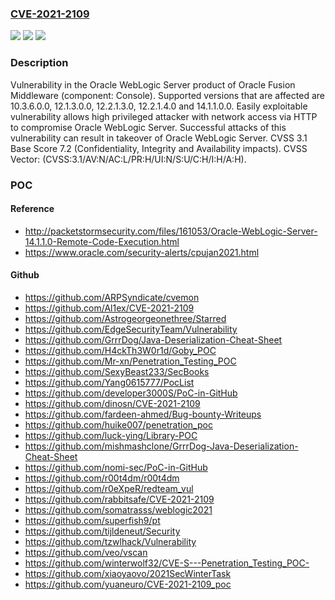 ### [CVE-2021-2109](https://cve.mitre.org/cgi-bin/cvename.cgi?name=CVE-2021-2109)
![](https://img.shields.io/static/v1?label=Product&message=WebLogic%20Server&color=blue)
![](https://img.shields.io/static/v1?label=Version&message=%3D%2010.3.6.0.0%20&color=brighgreen)
![](https://img.shields.io/static/v1?label=Vulnerability&message=Easily%20exploitable%20vulnerability%20allows%20high%20privileged%20attacker%20with%20network%20access%20via%20HTTP%20to%20compromise%20Oracle%20WebLogic%20Server.%20%20Successful%20attacks%20of%20this%20vulnerability%20can%20result%20in%20takeover%20of%20Oracle%20WebLogic%20Server.&color=brighgreen)

### Description

Vulnerability in the Oracle WebLogic Server product of Oracle Fusion Middleware (component: Console). Supported versions that are affected are 10.3.6.0.0, 12.1.3.0.0, 12.2.1.3.0, 12.2.1.4.0 and 14.1.1.0.0. Easily exploitable vulnerability allows high privileged attacker with network access via HTTP to compromise Oracle WebLogic Server. Successful attacks of this vulnerability can result in takeover of Oracle WebLogic Server. CVSS 3.1 Base Score 7.2 (Confidentiality, Integrity and Availability impacts). CVSS Vector: (CVSS:3.1/AV:N/AC:L/PR:H/UI:N/S:U/C:H/I:H/A:H).

### POC

#### Reference
- http://packetstormsecurity.com/files/161053/Oracle-WebLogic-Server-14.1.1.0-Remote-Code-Execution.html
- https://www.oracle.com/security-alerts/cpujan2021.html

#### Github
- https://github.com/ARPSyndicate/cvemon
- https://github.com/Al1ex/CVE-2021-2109
- https://github.com/Astrogeorgeonethree/Starred
- https://github.com/EdgeSecurityTeam/Vulnerability
- https://github.com/GrrrDog/Java-Deserialization-Cheat-Sheet
- https://github.com/H4ckTh3W0r1d/Goby_POC
- https://github.com/Mr-xn/Penetration_Testing_POC
- https://github.com/SexyBeast233/SecBooks
- https://github.com/Yang0615777/PocList
- https://github.com/developer3000S/PoC-in-GitHub
- https://github.com/dinosn/CVE-2021-2109
- https://github.com/fardeen-ahmed/Bug-bounty-Writeups
- https://github.com/huike007/penetration_poc
- https://github.com/luck-ying/Library-POC
- https://github.com/mishmashclone/GrrrDog-Java-Deserialization-Cheat-Sheet
- https://github.com/nomi-sec/PoC-in-GitHub
- https://github.com/r00t4dm/r00t4dm
- https://github.com/r0eXpeR/redteam_vul
- https://github.com/rabbitsafe/CVE-2021-2109
- https://github.com/somatrasss/weblogic2021
- https://github.com/superfish9/pt
- https://github.com/tijldeneut/Security
- https://github.com/tzwlhack/Vulnerability
- https://github.com/veo/vscan
- https://github.com/winterwolf32/CVE-S---Penetration_Testing_POC-
- https://github.com/xiaoyaovo/2021SecWinterTask
- https://github.com/yuaneuro/CVE-2021-2109_poc

